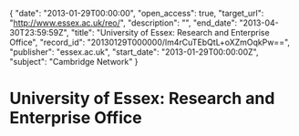 {
  "date": "2013-01-29T00:00:00", 
  "open_access": true, 
  "target_url": "http://www.essex.ac.uk/reo/", 
  "description": "", 
  "end_date": "2013-04-30T23:59:59Z", 
  "title": "University of Essex: Research and Enterprise Office", 
  "record_id": "20130129T000000/lm4rCuTEbQtL+oXZmOqkPw==", 
  "publisher": "essex.ac.uk", 
  "start_date": "2013-01-29T00:00:00Z", 
  "subject": "Cambridge Network"
}

# University of Essex: Research and Enterprise Office

